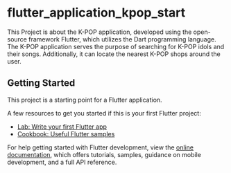 # flutter_application_kpop_start

This Project is about the K-POP application, developed using the open-source framework Flutter, which utilizes the Dart programming language. The K-POP application serves the purpose of searching for K-POP idols and their songs. Additionally, it can locate the nearest K-POP shops around the user.

## Getting Started

This project is a starting point for a Flutter application.

A few resources to get you started if this is your first Flutter project:

- [Lab: Write your first Flutter app](https://docs.flutter.dev/get-started/codelab)
- [Cookbook: Useful Flutter samples](https://docs.flutter.dev/cookbook)

For help getting started with Flutter development, view the
[online documentation](https://docs.flutter.dev/), which offers tutorials,
samples, guidance on mobile development, and a full API reference.
